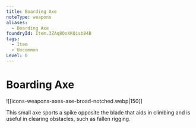 ```yaml
---
title: Boarding Axe
noteType: weapons
aliases:
  - Boarding Axe
foundryId: Item.3ZAq8QoXKQisb84B
tags:
  - Item
  - Uncommon
Level: 0
---
```


# Boarding Axe
![[icons-weapons-axes-axe-broad-notched.webp|150]]

This small axe sports a spike opposite the blade that aids in climbing and is useful in clearing obstacles, such as fallen rigging.
